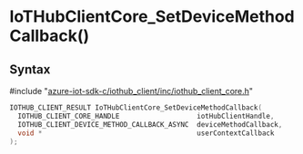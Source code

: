 # IoTHubClientCore_SetDeviceMethodCallback()

## Syntax

\#include "[azure-iot-sdk-c/iothub_client/inc/iothub_client_core.h](../iothub-client-core-h.md)"  
```C
IOTHUB_CLIENT_RESULT IoTHubClientCore_SetDeviceMethodCallback(
  IOTHUB_CLIENT_CORE_HANDLE                   iotHubClientHandle,
  IOTHUB_CLIENT_DEVICE_METHOD_CALLBACK_ASYNC  deviceMethodCallback,
  void *                                      userContextCallback
);
```

